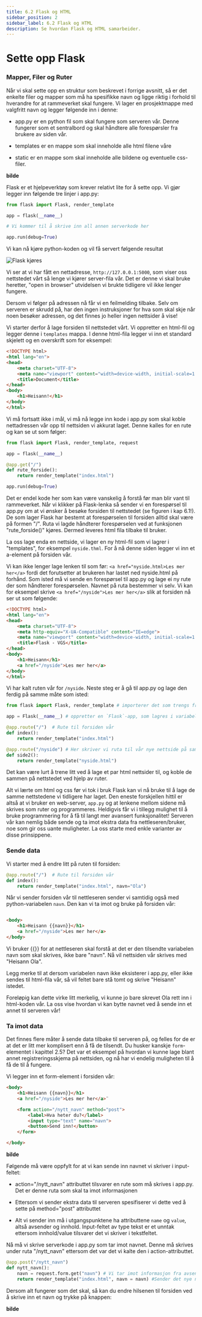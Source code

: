 ```yaml
---
title: 6.2 Flask og HTML
sidebar_position: 2
sidebar_label: 6.2 Flask og HTML
description: Se hvordan Flask og HTML samarbeider.
---
```


# Sette opp Flask

### Mapper, Filer og Ruter

Når vi skal sette opp en struktur som beskrevet i forrige avsnitt, så er det enkelte filer og mapper som må ha spesifikke navn og ligge riktig i forhold til hverandre for at rammeverket skal fungere. Vi lager en prosjektmappe med valgfritt navn og legger følgende inn i denne:

- app.py er en python fil som skal fungere som serveren vår. Denne fungerer som et sentralbord og skal håndtere alle forespørsler fra brukere av siden vår.

- templates er en mappe som skal inneholde alle html filene våre

- static er en mappe som skal inneholde alle bildene og eventuelle css-filer.


**bilde**

Flask er et hjelpeverktøy som krever relativt lite for å sette opp. Vi gjør legger inn følgende tre linjer i app.py:

```python
from flask import Flask, render_template

app = flask(__name__)

# Vi kommer til å skrive inn all annen serverkode her

app.run(debug=True)

```

Vi kan nå kjøre python-koden og vil få servert følgende resultat

![Flask kjøres](./bilder/flask_server.png)

Vi ser at vi har fått en nettadresse, `http://127.0.0.1:5000`, som viser oss nettstedet vårt så lenge vi kjører server-fila vår. Det er denne vi skal bruke heretter, "open in browser" utvidelsen vi brukte tidligere vil ikke lenger fungere. 

Dersom vi følger på adressen nå får vi en feilmelding tilbake. Selv om serveren er skrudd på, har den ingen instruksjoner for hva som skal skje når noen besøker adressen, og det finnes jo heller ingen nettsider å vise!

Vi starter derfor å lage forsiden til nettstedet vårt. Vi oppretter en html-fil og legger denne i `templates` mappa. I denne html-fila legger vi inn et standard skjelett og en overskrift som for eksempel:

```html
<!DOCTYPE html>
<html lang="en">
<head>
    <meta charset="UTF-8">
    <meta name="viewport" content="width=device-width, initial-scale=1.0">
    <title>Document</title>
</head>
<body>
    <h1>Heisann!</h1>
</body>
</html>
```

Vi må fortsatt ikke i mål, vi må nå legge inn kode i app.py som skal koble nettadressen vår opp til nettsiden vi akkurat laget. Denne kalles for en rute og kan se ut som følger:

```python
from flask import Flask, render_template, request

app = flask(__name__)

@app.get("/")
def rute_forside():
    return render_template("index.html")

app.run(debug=True)
```

Det er endel kode her som kan være vanskelig å forstå før man blir vant til rammeverket. Når vi klikker på Flask-lenka så sender vi en forespørsel til app.py om at vi ønsker å besøke forsiden til nettstedet (se figuren i kap 6.1!). De som lager Flask har bestemt at forespørselen til forsiden alltid skal være på formen "/". Ruta vi lagde håndterer forespørselen ved at funksjonen "rute_forside()" kjøres. Dermed leveres html fila tilbake til bruker.

La oss lage enda en nettside, vi lager en ny html-fil som vi lagrer i "templates", for eksempel `nyside.thml`. For å nå denne siden legger vi inn et a-element på forsiden vår.

Vi kan ikke lenger lage lenken til som før: `<a href="nyside.html>Les mer her</a>` fordi det forutsetter at brukeren har lastet ned nyside.html på forhånd. Som isted må vi sende en forespørsel til app.py og lage ei ny rute der som håndterer forespørselen. Navnet på ruta bestemmer vi selv. Vi kan for eksempel skrive `<a href="/nyside">Les mer her</a>` slik at forsiden nå ser ut som følgende:

````html
<!DOCTYPE html>
<html lang="en">
<head>
    <meta charset="UTF-8">
    <meta http-equiv="X-UA-Compatible" content="IE=edge">
    <meta name="viewport" content="width=device-width, initial-scale=1.0">
    <title>Flask - VGS</title>
</head>
<body>
    <h1>Heisann</h1>
    <a href="/nyside">Les mer her</a>
</body>
</html>
````

Vi har kalt ruten vår for `/nyside`. Neste steg er å gå til app.py og lage den ferdig på samme måte som isted:



```python
from flask import Flask, render_template # importerer det som trengs fra Flask-biblioteket

app = Flask(__name__) # oppretter en `Flask`-app, som lagres i variabelen `app`

@app.route("/")  # Rute til forsiden vår
def index(): 
    return render_template("index.html") 

@app.route("/nyside") # Her skriver vi ruta til vår nye nettside på samme måte
def side2():
    return render_template("nyside.html")
```

Det kan være lurt å trene litt ved å lage et par html nettsider til, og koble de sammen på nettstedet ved hjelp av ruter.

Alt vi lærte om html og css før vi tok i bruk Flask kan vi nå bruke til å lage de samme nettstedene vi tidligere har laget. Den eneste forskjellen hittil er altså at vi bruker en web-server, `app.py` og at lenkene mellom sidene må skrives som ruter og programmeres. Heldigvis får vi i tillegg mulighet til å bruke programmering for å få til langt mer avansert funksjonalitet! Serveren vår kan nemlig både sende og ta imot ekstra data fra nettleseren/bruker, noe som gir oss uante muligheter. La oss starte med enkle varianter av disse prinsippene.

### Sende data

Vi starter med å endre litt på ruten til forsiden:

```python
@app.route("/")  # Rute til forsiden vår
def index(): 
    return render_template("index.html", navn="Ola") 
```
Når vi sender forsiden vår til nettleseren sender vi samtidig også med python-variabelen `navn`. Den kan vi ta imot og bruke på forsiden vår:

```html

<body>
    <h1>Heisann {{navn}}</h1>
    <a href="/nyside">Les mer her</a>
</body>
```

Vi bruker {{}} for at nettleseren skal forstå at det er den tilsendte variabelen navn som skal skrives, ikke bare "navn". Nå vil nettsiden vår skrives med "Heisann Ola". 

Legg merke til at dersom variabelen navn ikke eksisterer i app.py, eller ikke sendes til html-fila vår, så vil feltet bare stå tomt og skrive "Heisann" istedet.

 Foreløpig kan dette virke litt  merkelig, vi kunne jo bare skrevet Ola rett inn i html-koden vår. La oss vise hvordan vi kan bytte navnet ved å sende inn et annet til serveren vår!

 ### Ta imot data

Det finnes flere måter å sende data tilbake til serveren på, og felles for de er at det er litt mer komplisert enn å få de tilsendt. Du husker kanskje `form`-elementet i kapittel 2.5? Det var et eksempel på hvordan vi kunne lage blant annet registreringsskjema på nettsiden, og nå har vi endelig muligheten til å få de til å fungere.

Vi legger inn et form-element i forsiden vår:

```html
<body>
    <h1>Heisann {{navn}}</h1>
    <a href="/nyside">Les mer her</a>¨

    <form action="/nytt_navn" method="post">
        <label>Hva heter du?</label>
        <input type="text" name="navn">
        <button>Send inn!</button>
    </form>

</body>
```

**bilde**

Følgende må være oppfylt for at vi kan sende inn navnet vi skriver i input-feltet:

- action="/nytt_navn" attributtet tilsvarer en rute som må skrives i app.py. Det er denne ruta som skal ta imot informasjonen

- Ettersom vi sender ekstra data til serveren spesifiserer vi dette ved å sette på method="post" attributtet

- Alt vi sender inn må i utgangspunktene ha attributtene `name` og `value`, altså avsender og innhold. Input-feltet av type tekst er et unntak ettersom innhold/value tilsvarer det vi skriver i tekstfeltet.

Nå må vi skrive serverkode i app.py som tar imot navnet. Denne må skrives under ruta "/nytt_navn" ettersom det var det vi kalte den i action-attributtet.

```python
@app.post("/nytt_navn")
def nytt_navn():
    navn = request.form.get("navn") # Vi tar imot informasjon fra avsender og lagrer innholdet
    return render_template("index.html", navn = navn) #Sender det nye navnet tilbake til forsiden.

```
Dersom alt fungerer som det skal, så kan du endre hilsenen til forsiden ved å skrive inn et navn og trykke på knappen:

**bilde**

